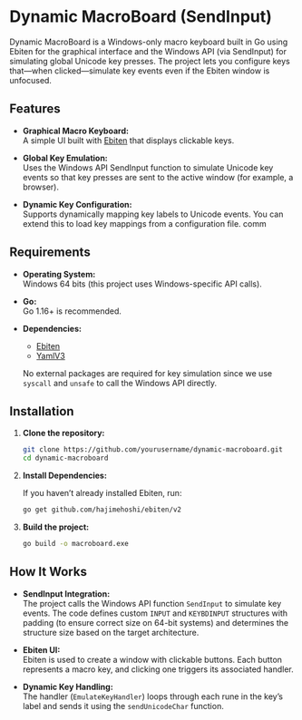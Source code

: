 # Dynamic MacroBoard (SendInput)

Dynamic MacroBoard is a Windows-only macro keyboard built in Go using Ebiten for the graphical interface and the Windows API (via SendInput) for simulating global Unicode key presses. The project lets you configure keys that—when clicked—simulate key events even if the Ebiten window is unfocused.

## Features

- **Graphical Macro Keyboard:**  
  A simple UI built with [Ebiten](https://ebiten.org/) that displays clickable keys.

- **Global Key Emulation:**  
  Uses the Windows API SendInput function to simulate Unicode key events so that key presses are sent to the active window (for example, a browser).

- **Dynamic Key Configuration:**  
  Supports dynamically mapping key labels to Unicode events. You can extend this to load key mappings from a configuration file.
 comm
## Requirements

- **Operating System:**  
  Windows 64 bits (this project uses Windows-specific API calls).
 
- **Go:**  
  Go 1.16+ is recommended.

- **Dependencies:**
    - [Ebiten](https://github.com/hajimehoshi/ebiten)
    - [YamlV3](https://github.com/go-yaml/yaml)

  No external packages are required for key simulation since we use `syscall` and `unsafe` to call the Windows API directly.

## Installation

1. **Clone the repository:**

   ```bash
   git clone https://github.com/yourusername/dynamic-macroboard.git
   cd dynamic-macroboard
   ```

2. **Install Dependencies:**

   If you haven’t already installed Ebiten, run:

   ```bash
   go get github.com/hajimehoshi/ebiten/v2
   ```

3. **Build the project:**

   ```bash
   go build -o macroboard.exe
   ```

## How It Works

- **SendInput Integration:**  
  The project calls the Windows API function `SendInput` to simulate key events. The code defines custom `INPUT` and `KEYBDINPUT` structures with padding (to ensure correct size on 64-bit systems) and determines the structure size based on the target architecture.

- **Ebiten UI:**  
  Ebiten is used to create a window with clickable buttons. Each button represents a macro key, and clicking one triggers its associated handler.

- **Dynamic Key Handling:**  
  The handler (`EmulateKeyHandler`) loops through each rune in the key’s label and sends it using the `sendUnicodeChar` function.


